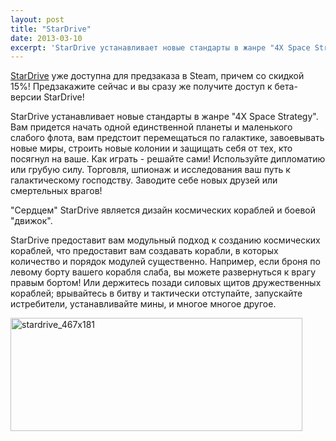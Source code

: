 ```yaml
---
layout: post
title: "StarDrive"
date: 2013-03-10
excerpt: 'StarDrive устанавливает новые стандарты в жанре "4X Space Strategy". Вам придется начать одной единственной планеты и маленького слабого флота, вам предстоит перемещаться по галактике, завоевывать новые миры, строить новые колонии и защищать себя от тех, кто посягнул на ваше. Как играть - решайте сами! Используйте дипломатию или грубую силу. Торговля, шпионаж и исследования ваш путь к галактическому господству. Заводите себе новых друзей или смертельных врагов!'
---
```


<a href="http://store.steampowered.com/app/220660/" target="_blank">StarDrive</a> уже доступна для предзаказа в Steam, причем со скидкой 15%! Предзакажите сейчас и вы сразу же получите доступ к бета-версии StarDrive!

StarDrive устанавливает новые стандарты в жанре "4X Space Strategy". Вам придется начать одной единственной планеты и маленького слабого флота, вам предстоит перемещаться по галактике, завоевывать новые миры, строить новые колонии и защищать себя от тех, кто посягнул на ваше. Как играть - решайте сами! Используйте дипломатию или грубую силу. Торговля, шпионаж и исследования ваш путь к галактическому господству. Заводите себе новых друзей или смертельных врагов!

"Сердцем" StarDrive является дизайн космических кораблей и боевой "движок".

StarDrive предоставит вам модульный подход к созданию космических кораблей, что предоставит вам создавать корабли, в которых количество и порядок модулей существенно. Например, если броня по левому борту вашего корабля слаба, вы можете развернуться к врагу правым бортом! Или держитесь позади силовых щитов дружественных кораблей; врывайтесь в битву и тактически отступайте, запускайте истребители, устанавливайте мины, и многое многое другое.

<a href="http://store.steampowered.com/app/220660/" target="_blank"><img class="aligncenter size-full wp-image-1666" alt="stardrive_467x181" src="http://gamersoul.ru/wp-content/uploads/2013/03/stardrive_467x181.jpg" width="467" height="181" /></a>
